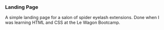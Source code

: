 ### Landing Page 
A simple landing page for a salon of spider eyelash extensions. Done when I was learning HTML and CSS at the Le Wagon Bootcamp.
